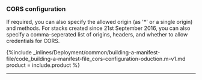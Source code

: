 <!--  usedin: [ _legacy_docker/deployment/building-a-manifest-file-v1.md, _maestro/Deployment/building-a-manifest-file-v1.md, _node/deployment/building-a-manifest-file-v1.md, _rails/deployment/building-a-manifest-file-v1.md, _skycap/deployment/building-a-manifest-file-v1.md] -->


### CORS configuration

If required, you can also specify the allowed origin (as '\*' or a single origin) and methods. For stacks created since 21st September 2016, you can also specify a comma-seperated list of origins, headers, and whether to allow credentials for CORS.



{%include _inlines/Deployment/common/building-a-manifest-file/code_building-a-manifest-file_cors-configuration-oduction.m-v1.md  product = include.product %}




* * *

